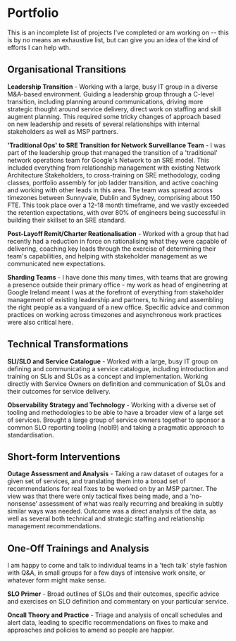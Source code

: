 # Portfolio

This is an incomplete list of projects I've completed or am working on -- this is by no means an exhaustive list, but can give you an idea of the kind of efforts I can help wth.

## Organisational Transitions

**Leadership Transition** - Working with a large, busy IT group in a diverse M&A-based environment. Guiding a leadership group through a C-level transition, including planning around communications, driving more strategic thought around service delivery, direct work on staffing and skill augment planning. This required some tricky changes of approach based on new leadership and resets of several relationships with internal stakeholders as well as MSP partners.

**'Traditional Ops' to SRE Transition for Network Surveillance Team** - I was part of the leadership group that managed the transition of a 'traditional' network operations team for Google's Network to an SRE model. This included everything from relationship management with existing Network Architecture Stakeholders, to cross-training on SRE methodology, coding classes, portfolio assembly for job ladder transition, and active coaching and working with other leads in this area. The team was spread across timezones between Sunnyvale, Dublin and Sydney, comprising about 150 FTE. This took place over a 12-18 month timeframe, and we vastly exceeded the retention expectations, with over 80% of engineers being successful in building their skillset to an SRE standard.

**Post-Layoff Remit/Charter Reationalisation** - Worked with a group that had recently had a reduction in force on rationalising what they were capable of delivering, coaching key leads through the exercise of determining their team's capabilities, and helping with stakeholder management as we communicated new expectations.

**Sharding Teams** - I have done this many times, with teams that are growing a presence outside their primary office - my work as head of engineering at Google Ireland meant I was at the forefront of everything from stakeholder management of existing leadership and partners, to hiring and assembling the right people as a vanguard of a new office. Specific advice and common practices on working across timezones and asynchronous work practices were also critical here.

## Technical Transformations

**SLI/SLO and Service Catalogue** - Worked with a large, busy IT group on defining and communicating a service catalogue, including introduction and training on SLIs and SLOs as a concept and implementation. Working directly with Service Owners on definition and communication of SLOs and their outcomes for service delivery.

**Observability Strategy and Technology** - Working with a diverse set of tooling and methodologies to be able to have a broader view of a large set of services. Brought a large group of service owners together to sponsor a common SLO reporting tooling (nobl9) and taking a pragmatic approach to standardisation.

## Short-form Interventions

**Outage Assessment and Analysis** - Taking a raw dataset of outages for a given set of services, and translating them into a broad set of recommendations for real fixes to be worked on by an MSP partner. The view was that there were only tactical fixes being made, and a 'no-nonsense' assessment of what was really recurring and breaking in subtly similar ways was needed. Outcome was a direct analysis of the data, as well as several both technical and strategic staffing and relationship management recommendations.

## One-Off Trainings and Analysis

I am happy to come and talk to individual teams in a 'tech talk' style fashion with Q&A, in small groups for a few days of intensive work onsite, or whatever form might make sense.

**SLO Primer** - Broad outlines of SLOs and their outcomes, specific advice and exercises on SLO definition and commentary on your particular service.

**Oncall Theory and Practice** - Triage and analysis of oncall schedules and alert data, leading to specific recommendations on fixes to make and approaches and policies to amend so people are happier.
